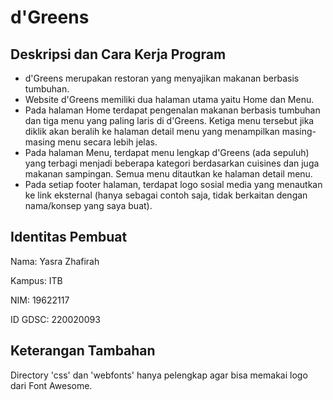 # d'Greens
## Deskripsi dan Cara Kerja Program
- d'Greens merupakan restoran yang menyajikan makanan berbasis tumbuhan.
- Website d'Greens memiliki dua halaman utama yaitu Home dan Menu.
- Pada halaman Home terdapat pengenalan makanan berbasis tumbuhan dan tiga menu yang paling laris di d'Greens. Ketiga menu tersebut jika diklik akan beralih ke halaman detail menu yang menampilkan masing-masing menu secara lebih jelas.
- Pada halaman Menu, terdapat menu lengkap d'Greens (ada sepuluh) yang terbagi menjadi beberapa kategori berdasarkan cuisines dan juga makanan sampingan. Semua menu ditautkan ke halaman detail menu.
- Pada setiap footer halaman, terdapat logo sosial media yang menautkan ke link eksternal (hanya sebagai contoh saja, tidak berkaitan dengan nama/konsep yang saya buat).

## Identitas Pembuat

Nama: Yasra Zhafirah

Kampus: ITB

NIM: 19622117

ID GDSC: 220020093

## Keterangan Tambahan
Directory 'css' dan 'webfonts' hanya pelengkap agar bisa memakai logo dari Font Awesome.
